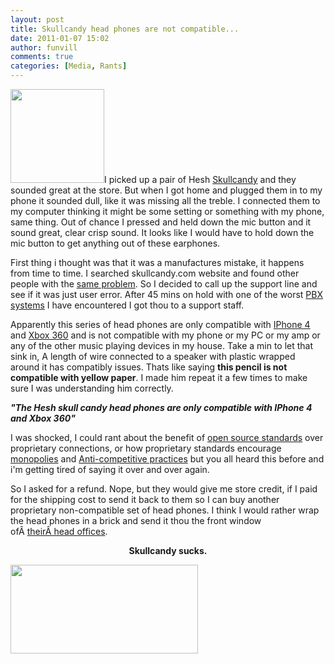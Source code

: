 ```yaml
---
layout: post
title: Skullcandy head phones are not compatible...  
date: 2011-01-07 15:02
author: funvill
comments: true
categories: [Media, Rants]
---
```

<img class="alignright size-thumbnail wp-image-1218" title="hesh-shattered-gray-headphones-glamor" src="http://www.abluestar.com/blog/wp-content/uploads/2011/01/hesh-shattered-gray-headphones-glamor-150x150.jpg" alt="" width="150" height="150" />I picked up a pair of Hesh <a href="http://ca.skullcandy.com/shop/hesh-shattered-gray.html">Skullcandy</a> and they sounded great at the store. But when I got home and plugged them in to my phone it sounded dull, like it was missing all the treble. I connected them to my computer thinking it might be some setting or something with my phone, same thing.  Out of chance I pressed and held down the mic button and it sound great, clear crisp sound. It looks like I would have to hold down the mic button to get anything out of these earphones.

First thing i thought was that it was a manufactures mistake, it happens from time to time. I searched skullcandy.com website and found other people with the <a href="http://ca.skullcandy.com/forum/over-ear-headphones/2813-mic-in-the-hesh-electric-animal.html">same problem</a>. So I decided to call up the support line and see if it was just user error. After 45 mins on hold with one of the worst <a href="http://en.wikipedia.org/wiki/Private_branch_exchange#Private_branch_exchange">PBX systems</a> I have encountered I got thou to a support staff.

Apparently this series of head phones are only compatible with <a href="http://en.wikipedia.org/wiki/IPhone_4">IPhone 4</a> and <a href="http://www.xbox.com/en-US/xbox360">Xbox 360</a> and is not compatible with my phone or my PC or my amp or any of the other music playing devices in my house. Take a min to let that sink in, A length of wire connected to a speaker with plastic wrapped around it has compatibly issues. Thats like saying <strong>this pencil is not compatible with yellow paper</strong>.  I made him repeat it a few times to make sure I was understanding him correctly.

<strong><em>"The Hesh skull candy head phones are only compatible with IPhone 4 and Xbox 360"</em></strong>

I was shocked, I could rant about the benefit of <a href="http://www.opensource.org/osr">open source standards</a> over proprietary connections, or how proprietary standards encourage <a href="http://en.wikipedia.org/wiki/Monopoly">monopolies</a> and <a href="http://en.wikipedia.org/wiki/Anti-competitive_practices">Anti-competitive practices</a> but you all heard this before and i'm getting tired of saying it over and over again.

So I asked for a refund. Nope, but they would give me store credit, if I paid for the shipping cost to send it back to them so I can buy another proprietary non-compatible set of head phones. I think I would rather wrap the head phones in a brick and send it thou the front window ofÂ <a href="http://maps.google.ca/maps?f=q&amp;source=s_q&amp;hl=en&amp;geocode=&amp;q=1441+west+UTE+BlV+Park+city,+utal,+84098&amp;sll=49.891235,-97.15369&amp;sspn=46.914964,114.169922&amp;ie=UTF8&amp;hq=&amp;hnear=1441+Ute+Blvd,+Park+City,+Summit,+Utah+84098,+United+States&amp;ll=40.724502,-111.539163&amp;spn=0.001681,0.003484&amp;z=19&amp;layer=c&amp;cbll=40.724404,-111.539064&amp;panoid=ymWL2l9mOil8q7-pLypBjg&amp;cbp=12,223.15,,0,7.98">theirÂ head offices</a>.
<p style="text-align: center;"><strong>Skullcandy sucks.</strong></p>
<p style="text-align: left;"><strong><a href="http://xkcd.com/743/"><img class="size-medium wp-image-1219 alignleft" title="infrastructures" src="http://www.abluestar.com/blog/wp-content/uploads/2011/01/infrastructures-300x142.png" alt="" width="300" height="142" /></a>
</strong></p>
